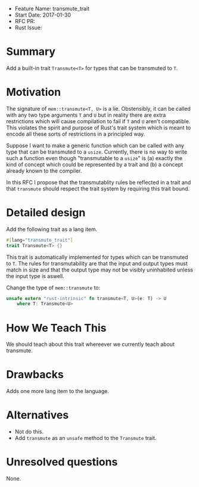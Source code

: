 - Feature Name: transmute_trait
- Start Date: 2017-01-30
- RFC PR:
- Rust Issue:

# Summary
[summary]: #summary

Add a built-in trait `Transmute<T>` for types that can be transmuted to `T`.

# Motivation
[motivation]: #motivation

The signature of `mem::transmute<T, U>` is a lie. Obstensibly, it can be called
with any two type arguments `T` and `U` but in reality there are extra
restrictions which will cause compilation to fail if `T` and `U` aren't
compatible. This violates the spirit and purpose of Rust's trait system which
is meant to encode all these sorts of restrictions in a principled way.

Suppose I want to make a generic function which can be called with any type
that can be transmuted to a `usize`. Currently, there is no way to write such a
function even though "transmutable to a `usize`" is (a) exactly the kind of
concept which could be represented by a trait and (b) a concept already known
to the compiler.

In this RFC I propose that the transmutablity rules be reflected in a trait and
that `transmute` should respect the trait system by requiring this trait bound.

# Detailed design
[design]: #detailed-design

Add the following trait as a lang item.

```rust
#[lang="transmute_trait"]
trait Transmute<T> {}
```

This trait is automatically implemented for types which can be transmuted to
`T`. The rules for transmutability are that the input and output types must
match in size and that the output type may not be visibly uninhabited unless
the input type is aswell.

Change the type of `mem::transmute` to:

```rust
unsafe extern "rust-intrinsic" fn transmute<T, U>(e: T) -> U
    where T: Transmute<U>
```

# How We Teach This
[how-we-teach-this]: #how-we-teach-this

We should teach about this trait whereever we currently teach about transmute.

# Drawbacks
[drawbacks]: #drawbacks

Adds one more lang item to the language.

# Alternatives
[alternatives]: #alternatives

* Not do this.
* Add `transmute` as an `unsafe` method to the `Transmute` trait.

# Unresolved questions
[unresolved]: #unresolved-questions

None.
